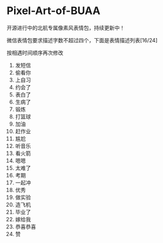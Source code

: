 # Pixel-Art-of-BUAA
开源进行中的北航专属像素风表情包，持续更新中！

微信表情包要求描述字数不超过四个，下面是表情描述列表[16/24]  
 
按相遇时间顺序再次修改

1. 发短信  
2. 偷看你  
3. 上自习  
4. 约会了  
5. 表白了  
6. 生病了  
7. 锻炼  
8. 打篮球  
9. 加油   
10. 赶作业  
11. 尴尬    
12. 听音乐  
13. 看火箭  
14. 嗯嗯  
15. 太难了  
16. 考期  
17. 一起冲  
18. 优秀  
19. 做实验  
20. 造飞机  
21. 毕业了 
22. 嫁给我  
23. 恭喜恭喜  
24. 赞 
